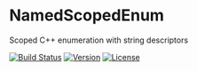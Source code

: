 # NamedScopedEnum
Scoped C++ enumeration with string descriptors

[![Build Status](https://travis-ci.org/HerrNilZon/NamedScopedEnum.svg?branch=master)](https://travis-ci.org/HerrNilZon/NamedScopedEnum)
[![Version](https://img.shields.io/badge/c%2B%2B-11-blue.svg)](http://en.cppreference.com/w/cpp)
[![License](https://img.shields.io/badge/license-MIT-lightgrey.svg)](https://en.wikipedia.org/wiki/MIT_License)
